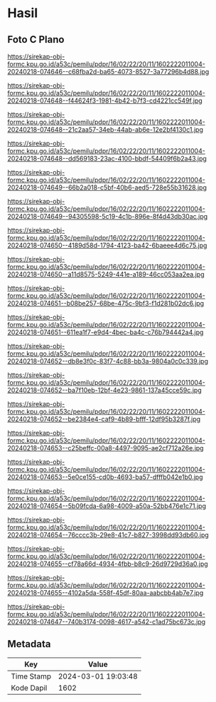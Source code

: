 # Hasil

## Foto C Plano

https://sirekap-obj-formc.kpu.go.id/a53c/pemilu/pdpr/16/02/22/20/11/1602222011004-20240218-074646--c68fba2d-ba65-4073-8527-3a77296b4d88.jpg

https://sirekap-obj-formc.kpu.go.id/a53c/pemilu/pdpr/16/02/22/20/11/1602222011004-20240218-074648--f44624f3-1981-4b42-b7f3-cd4221cc549f.jpg

https://sirekap-obj-formc.kpu.go.id/a53c/pemilu/pdpr/16/02/22/20/11/1602222011004-20240218-074648--21c2aa57-34eb-44ab-ab6e-12e2bf4130c1.jpg

https://sirekap-obj-formc.kpu.go.id/a53c/pemilu/pdpr/16/02/22/20/11/1602222011004-20240218-074648--dd569183-23ac-4100-bbdf-54409f6b2a43.jpg

https://sirekap-obj-formc.kpu.go.id/a53c/pemilu/pdpr/16/02/22/20/11/1602222011004-20240218-074649--66b2a018-c5bf-40b6-aed5-728e55b31628.jpg

https://sirekap-obj-formc.kpu.go.id/a53c/pemilu/pdpr/16/02/22/20/11/1602222011004-20240218-074649--94305598-5c19-4c1b-896e-8f4d43db30ac.jpg

https://sirekap-obj-formc.kpu.go.id/a53c/pemilu/pdpr/16/02/22/20/11/1602222011004-20240218-074650--4189d58d-1794-4123-ba42-6baeee4d6c75.jpg

https://sirekap-obj-formc.kpu.go.id/a53c/pemilu/pdpr/16/02/22/20/11/1602222011004-20240218-074650--a11d8575-5249-441e-a189-46cc053aa2ea.jpg

https://sirekap-obj-formc.kpu.go.id/a53c/pemilu/pdpr/16/02/22/20/11/1602222011004-20240218-074651--b08be257-68be-475c-9bf3-f1d281b02dc6.jpg

https://sirekap-obj-formc.kpu.go.id/a53c/pemilu/pdpr/16/02/22/20/11/1602222011004-20240218-074651--611ea1f7-e9d4-4bec-ba4c-c76b794442a4.jpg

https://sirekap-obj-formc.kpu.go.id/a53c/pemilu/pdpr/16/02/22/20/11/1602222011004-20240218-074652--db8e3f0c-83f7-4c88-bb3a-9804a0c0c339.jpg

https://sirekap-obj-formc.kpu.go.id/a53c/pemilu/pdpr/16/02/22/20/11/1602222011004-20240218-074652--ba7f10eb-12bf-4e23-9861-137a45cce59c.jpg

https://sirekap-obj-formc.kpu.go.id/a53c/pemilu/pdpr/16/02/22/20/11/1602222011004-20240218-074652--be2384e4-caf9-4b89-bfff-12df95b3287f.jpg

https://sirekap-obj-formc.kpu.go.id/a53c/pemilu/pdpr/16/02/22/20/11/1602222011004-20240218-074653--c25beffc-00a8-4497-9095-ae2cf712a26e.jpg

https://sirekap-obj-formc.kpu.go.id/a53c/pemilu/pdpr/16/02/22/20/11/1602222011004-20240218-074653--5e0ce155-cd0b-4693-ba57-dfffb042e1b0.jpg

https://sirekap-obj-formc.kpu.go.id/a53c/pemilu/pdpr/16/02/22/20/11/1602222011004-20240218-074654--5b09fcda-6a98-4009-a50a-52bb476e1c71.jpg

https://sirekap-obj-formc.kpu.go.id/a53c/pemilu/pdpr/16/02/22/20/11/1602222011004-20240218-074654--76cccc3b-29e8-41c7-b827-3998dd93db60.jpg

https://sirekap-obj-formc.kpu.go.id/a53c/pemilu/pdpr/16/02/22/20/11/1602222011004-20240218-074655--cf78a66d-4934-4fbb-b8c9-26d9729d36a0.jpg

https://sirekap-obj-formc.kpu.go.id/a53c/pemilu/pdpr/16/02/22/20/11/1602222011004-20240218-074655--4102a5da-558f-45df-80aa-aabcbb4ab7e7.jpg

https://sirekap-obj-formc.kpu.go.id/a53c/pemilu/pdpr/16/02/22/20/11/1602222011004-20240218-074647--740b3174-0098-4617-a542-c1ad75bc673c.jpg


## Metadata

| Key        | Value               |
| ---------- | ------------------- |
| Time Stamp | 2024-03-01 19:03:48 |
| Kode Dapil | 1602                |



